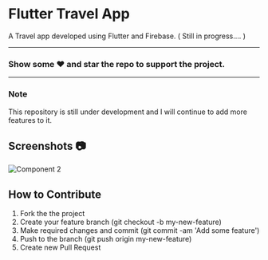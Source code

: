 # Flutter Travel App

A Travel app developed using Flutter and Firebase.
( Still in progress.... )

-------------
### Show some ❤️ and star the repo to support the project.
-------------
###  Note


This repository is still under development and I will continue to add more features to it.


##  Screenshots :camera:


![Component 2](https://github.com/Djihanegh/FlutterTravelApp/assets/40029149/5ee052cc-c355-41c6-b629-709ea9b2a8ff)


## How to Contribute

1. Fork the the project
2. Create your feature branch (git checkout -b my-new-feature)
3. Make required changes and commit (git commit -am 'Add some feature')
4. Push to the branch (git push origin my-new-feature)
5. Create new Pull Request
